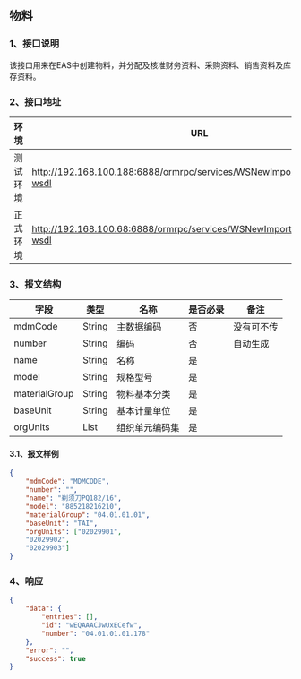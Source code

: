 ## 物料

### 1、接口说明
该接口用来在EAS中创建物料，并分配及核准财务资料、采购资料、销售资料及库存资料。

### 2、接口地址

| 环境     | URL                                                          |
| -------- | ------------------------------------------------------------ |
| 测试环境 | http://192.168.100.188:6888/ormrpc/services/WSNewImportMaterialFacade?wsdl |
| 正式环境 | http://192.168.100.68:6888/ormrpc/services/WSNewImportMaterialFacade?wsdl |

### 3、报文结构

| 字段          | 类型       | 名称             | 是否必录 | 备注           |
| ------------- | ---------- | ---------------- | -------- | -------------- |
| mdmCode | String | 主数据编码 | 否 |没有可不传|
| number | String | 编码 | 否 |自动生成|
| name | String | 名称 | 是 ||
| model | String | 规格型号 | 是 |            |
| materialGroup | String | 物料基本分类 | 是 ||
| baseUnit | String | 基本计量单位 | 是 ||
| orgUnits | List | 组织单元编码集 | 是 ||

#### 3.1、报文样例

```json
{
    "mdmCode": "MDMCODE",
    "number": "",
    "name": "剃须刀PQ182/16",
    "model": "885218216210",
    "materialGroup": "04.01.01.01",
    "baseUnit": "TAI",
    "orgUnits": ["02029901",
    "02029902",
    "02029903"]
}
```

### 4、响应

```json
{
    "data": {
        "entries": [],
        "id": "wEQAAACJwUxECefw",
        "number": "04.01.01.01.178"
    },
    "error": "",
    "success": true
}
```